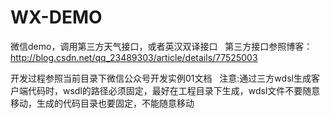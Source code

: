 # WX-DEMO
微信demo，调用第三方天气接口，或者英汉双译接口
 
 第三方接口参照博客：
 http://blog.csdn.net/qq_23489303/article/details/77525003
 
开发过程参照当前目录下微信公众号开发实例01文档
 
注意:通过三方wdsl生成客户端代码时，wsdl的路径必须固定，最好在工程目录下生成，wdsl文件不要随意移动，生成的代码目录也要固定，不能随意移动
 
